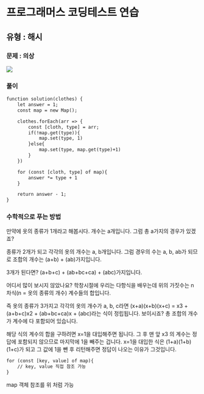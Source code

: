 # 프로그래머스 코딩테스트 연습

## 유형 : 해시

### 문제 : 의상

![](https://velog.velcdn.com/images/kkb4363/post/b84c2673-fd19-43d0-abeb-91b53954c501/image.PNG)

### 풀이

```1
function solution(clothes) {
    let answer = 1;
    const map = new Map();

    clothes.forEach(arr => {
        const [cloth, type] = arr;
        if(!map.get(type)){
            map.set(type, 1)
        }else{
            map.set(type, map.get(type)+1)
        }
    })

    for (const [cloth, type] of map){
        answer *= type + 1
    }

    return answer - 1;
}
```

### 수학적으로 푸는 방법

만약에 옷의 종류가 1개라고 해봅시다. 개수는 a개입니다.
그럼 총 a가지의 경우가 있겠죠?

종류가 2개가 되고 각각의 옷의 개수는 a, b개입니다.
그럼 경우의 수는 a, b, ab가 되므로 조합의 개수는 (a+b) + (ab)가지입니다.

3개가 된다면? (a+b+c) + (ab+bc+ca) + (abc)가지입니다.

어디서 많이 보시지 않았나요? 학창시절에 우리는 다항식을 배우는데 위의 가짓수는 n차식(n = 옷의 종류의 개수) 계수들의 합입니다.

즉 옷의 종류가 3가지고 각각의 옷의 개수가 a, b, c라면 (x+a)(x+b)(x+c) = x3 + (a+b+c)x2 + (ab+bc+ca)x + (abc)라는 식이 정립됩니다. 보이시죠? 총 조합의 개수가 계수에 다 포함되어 있습니다.

해당 식의 계수의 합을 구하려면 x=1을 대입해주면 됩니다. 그 후 맨 앞 x3 의 계수는 정답에 포함되지 않으므로 마지막에 1을 빼주는 겁니다.
x=1을 대입한 식은 (1+a)(1+b)(1+c)가 되고 그 값에 1을 뺀 후 리턴해주면 정답이 나오는 이유가 그것입니다.

```1
for (const [key, value] of map){
    // key, value 직접 참조 가능
}
```

map 객체 참조를 위 처럼 가능
